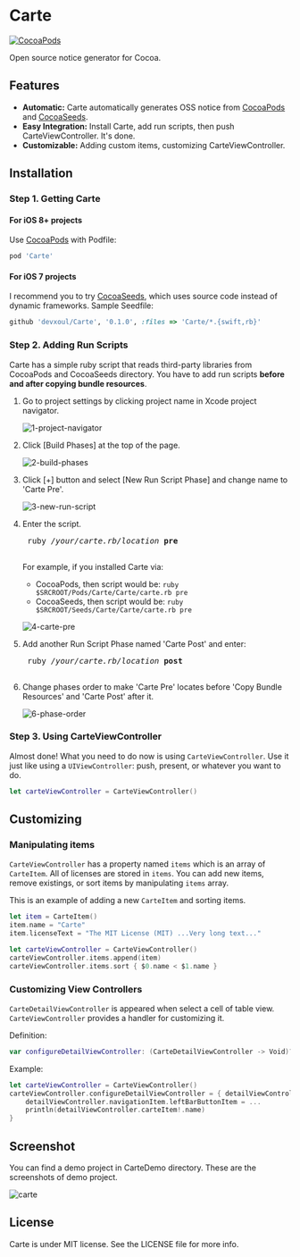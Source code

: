 Carte
=====

[![CocoaPods](http://img.shields.io/cocoapods/v/Carte.svg?style=flat)](https://cocoapods.org/pods/Carte)

Open source notice generator for Cocoa.


Features
--------

- **Automatic:** Carte automatically generates OSS notice from [CocoaPods](https://cocoapods.org) and [CocoaSeeds](https://github.com/devxoul/CoocaSeeds).
- **Easy Integration:** Install Carte, add run scripts, then push CarteViewController. It's done.
- **Customizable:** Adding custom items, customizing CarteViewController.


Installation
------------

### Step 1. Getting Carte

#### For iOS 8+ projects

Use [CocoaPods](https://cocoapods.org) with Podfile:

```ruby
pod 'Carte'
```


#### For iOS 7 projects

I recommend you to try [CocoaSeeds](https://github.com/devxoul/CocoaSeeds), which uses source code instead of dynamic frameworks. Sample Seedfile:

```ruby
github 'devxoul/Carte', '0.1.0', :files => 'Carte/*.{swift,rb}'
```


### Step 2. Adding Run Scripts

Carte has a simple ruby script that reads third-party libraries from CocoaPods and CocoaSeeds directory. You have to add run scripts **before and after copying bundle resources**.

1. Go to project settings by clicking project name in Xcode project navigator.

    ![1-project-navigator](https://cloud.githubusercontent.com/assets/931655/9232379/47f3d612-4168-11e5-8322-5c07274d54e4.png)

2. Click [Build Phases] at the top of the page.

    ![2-build-phases](https://cloud.githubusercontent.com/assets/931655/9232417/7e56daec-4168-11e5-9a05-10a02430a59d.png)
    
3. Click [+] button and select [New Run Script Phase] and change name to 'Carte Pre'.

    ![3-new-run-script](https://cloud.githubusercontent.com/assets/931655/9232473/d88df518-4168-11e5-91b4-c7dc7b0e7b47.png)

4. Enter the script.

    <pre>
    ruby <i>/your/carte.rb/location</i> <b>pre</b>
    </pre>

    For example, if you installed Carte via:

    - CocoaPods, then script would be: `ruby $SRCROOT/Pods/Carte/Carte/carte.rb pre`
    - CocoaSeeds, then script would be: `ruby $SRCROOT/Seeds/Carte/Carte/carte.rb pre`

    ![4-carte-pre](https://cloud.githubusercontent.com/assets/931655/9232486/f98cc078-4168-11e5-8cd8-65aa2459a21a.png)

5. Add another Run Script Phase named 'Carte Post' and enter:

    <pre>
    ruby <i>/your/carte.rb/location</i> <b>post</b>
    </pre>

6. Change phases order to make 'Carte Pre' locates before 'Copy Bundle Resources' and 'Carte Post' after it.

    ![6-phase-order](https://cloud.githubusercontent.com/assets/931655/9232206/6cd6cec2-4167-11e5-8bcd-9d911cf59a50.png)


### Step 3. Using CarteViewController

Almost done! What you need to do now is using `CarteViewController`. Use it just like using a `UIViewController`: push, present, or whatever you want to do.

```swift
let carteViewController = CarteViewController()
```


Customizing
-----------

### Manipulating items

`CarteViewController` has a property named `items` which is an array of `CarteItem`. All of licenses are stored in `items`. You can add new items, remove existings, or sort items by manipulating `items` array.

This is an example of adding a new `CarteItem` and sorting items.

```swift
let item = CarteItem()
item.name = "Carte"
item.licenseText = "The MIT License (MIT) ...Very long text..."

let carteViewController = CarteViewController()
carteViewController.items.append(item)
carteViewController.items.sort { $0.name < $1.name }
```

### Customizing View Controllers

`CarteDetailViewController` is appeared when select a cell of table view. `CarteViewController` provides a handler for customizing it.

Definition: 

```swift
var configureDetailViewController: (CarteDetailViewController -> Void)?
```

Example:

```swift
let carteViewController = CarteViewController()
carteViewController.configureDetailViewController = { detailViewController in
    detailViewController.navigationItem.leftBarButtonItem = ...
    println(detailViewController.carteItem!.name)
}
```


Screenshot
----------

You can find a demo project in CarteDemo directory. These are the screenshots of demo project.

![carte](https://cloud.githubusercontent.com/assets/931655/9231520/8c0d4216-4163-11e5-86c0-610028ea92b8.png)


License
-------

Carte is under MIT license. See the LICENSE file for more info.
